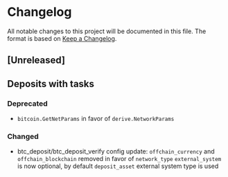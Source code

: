 # Changelog

All notable changes to this project will be documented in this file.
The format is based on [Keep a Changelog](http://keepachangelog.com/en/1.0.0/).

## [Unreleased]

## Deposits with tasks

### Deprecated

- `bitcoin.GetNetParams` in favor of `derive.NetworkParams`

### Changed

- btc_deposit/btc_deposit_verify config update:
    `offchain_currency` and `offchain_blockchain` removed in favor of `network_type`
    `external_system` is now optional, by default `deposit_asset` external system type is used